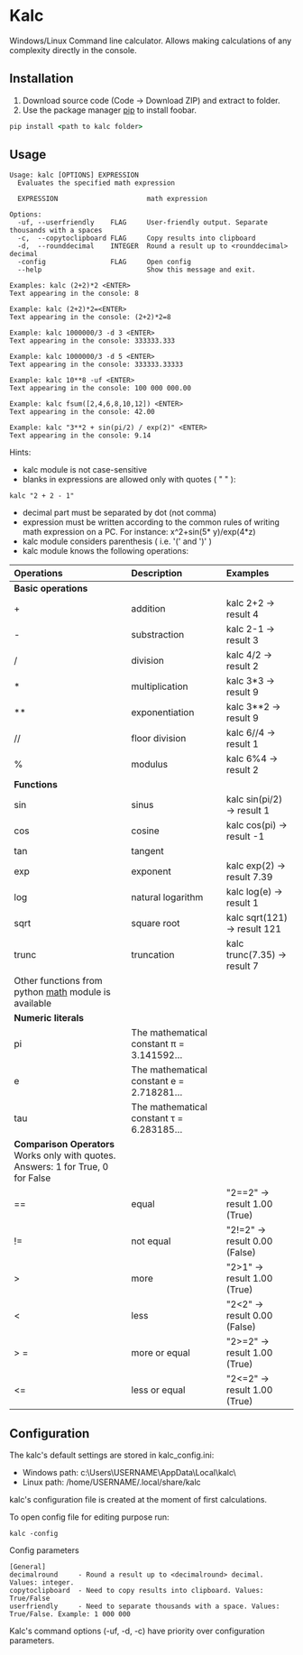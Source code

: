 # Kalc


Windows/Linux Command line calculator. Allows making calculations of any complexity directly in the console.

## Installation

1. Download source code (Code -> Download ZIP) and extract to folder.
2. Use the package manager [pip](https://pip.pypa.io/en/stable/) to install foobar.

```cmd
pip install <path to kalc folder>
```

## Usage

```
Usage: kalc [OPTIONS] EXPRESSION
  Evaluates the specified math expression

  EXPRESSION                      math expression

Options:
  -uf, --userfriendly    FLAG     User-friendly output. Separate thousands with a spaces
  -c,  --copytoclipboard FLAG     Copy results into clipboard
  -d,  --rounddecimal    INTEGER  Round a result up to <rounddecimal> decimal
  -config                FLAG     Open config
  --help                          Show this message and exit.
```

```
Examples: kalc (2+2)*2 <ENTER>
Text appearing in the console: 8

Example: kalc (2+2)*2=<ENTER>
Text appearing in the console: (2+2)*2=8

Example: kalc 1000000/3 -d 3 <ENTER>
Text appearing in the console: 333333.333

Example: kalc 1000000/3 -d 5 <ENTER>
Text appearing in the console: 333333.33333

Example: kalc 10**8 -uf <ENTER>
Text appearing in the console: 100 000 000.00

Example: kalc fsum([2,4,6,8,10,12]) <ENTER>
Text appearing in the console: 42.00

Example: kalc "3**2 + sin(pi/2) / exp(2)" <ENTER>
Text appearing in the console: 9.14
```

Hints:

- kalc module is not case-sensitive
- blanks in expressions are allowed only with quotes ( " " ):

```
kalc "2 + 2 - 1"
```

- decimal part must be separated by dot (not comma)
- expression must be written according to the common rules of writing math expression on a PC. For instance: x^2+sin(5*
  y)/exp(4*z)
- kalc module considers parenthesis ( i.e. '(' and ')' )
- kalc module knows the following operations:

| Operations                                                                                             | Description                             | Examples                        |
|:-------------------------------------------------------------------------------------------------------|:----------------------------------------|:--------------------------------|
| **Basic operations**                                                                                   |                                         |                                 |
| +                                                                                                      | addition                                | kalc 2+2 -> result 4            |
| -                                                                                                      | substraction                            | kalc 2-1 -> result 3            |
| /                                                                                                      | division                                | kalc 4/2 -> result 2            |
| *                                                                                                      | multiplication                          | kalc 3*3 -> result 9            |
| **                                                                                                     | exponentiation                          | kalc 3**2 -> result 9           |
| //                                                                                                     | floor division                          | kalc 6//4 -> result 1           |
| %                                                                                                      | modulus                                 | kalc 6%4 -> result 2            |
| **Functions**                                                                                          |                                         |                                 |
| sin                                                                                                    | sinus                                   | kalc sin(pi/2) -> result 1      |
| cos                                                                                                    | cosine                                  | kalc cos(pi)   -> result -1     |
| tan                                                                                                    | tangent                                 |                                 |
| exp                                                                                                    | exponent                                | kalc exp(2) -> result 7.39      |
| log                                                                                                    | natural logarithm                       | kalc log(e) -> result 1         |
| sqrt                                                                                                   | square root                             | kalc sqrt(121) -> result 121    |
| trunc                                                                                                  | truncation                              | kalc trunc(7.35) -> result 7    |
| Other functions from python [math](https://docs.python.org/3/library/math.html) module is available    |                                         |                                 |
| **Numeric literals**                                                                                   |                                         |                                 |
| pi                                                                                                     | The mathematical constant π = 3.141592… |                                 |
| e                                                                                                      | The mathematical constant e = 2.718281… |                                 |
| tau                                                                                                    | The mathematical constant τ = 6.283185… |                                 |
| **Comparison Operators** Works only with quotes. Answers: 1 for True, 0 for False                      |                                         |                                 |
| ==                                                                                                     | equal                                   | "2==2" -> result 1.00 (True)    |
| !=                                                                                                     | not equal                               | "2!=2" -> result 0.00 (False)   |
| \>                                                                                                     | more                                    | "2>1" -> result 1.00 (True)     |
| <                                                                                                      | less                                    | "2<2" -> result 0.00 (False)    |
| > =                                                                                                    | more or equal                           | "2>=2" -> result 1.00 (True)    |
| <=                                                                                                     | less or equal                           | "2<=2" -> result 1.00 (True)    |


## Configuration

The kalc's default settings are stored in kalc_config.ini:

- Windows path: c:\Users\USERNAME\AppData\Local\kalc\
- Linux path: /home/USERNAME/.local/share/kalc

kalc's configuration file is created at the moment of first calculations.

To open config file for editing purpose run:

```
kalc -config
```

Config parameters
```
[General]
decimalround     - Round a result up to <decimalround> decimal. Values: integer.
copytoclipboard  - Need to copy results into clipboard. Values: True/False
userfriendly     - Need to separate thousands with a space. Values: True/False. Example: 1 000 000
```

Kalc's command options (-uf, -d, -c) have priority over configuration parameters.